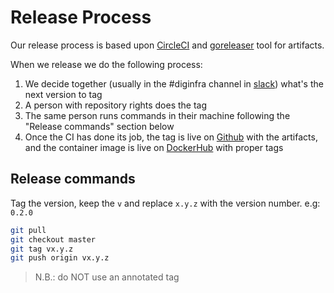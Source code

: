 # Release Process

Our release process is based upon [CircleCI](https://app.circleci.com/pipelines/github/diginfra/driverkit) and [goreleaser](https://github.com/goreleaser/goreleaser) tool for artifacts.

When we release we do the following process:

1. We decide together (usually in the #diginfra channel in [slack](https://kubernetes.slack.com/messages/diginfra)) what's the next version to tag
2. A person with repository rights does the tag
3. The same person runs commands in their machine following the "Release commands" section below
4. Once the CI has done its job, the tag is live on [Github](https://github.com/diginfra/driverkit/releases) with the artifacts, and the container image is live on [DockerHub](https://hub.docker.com/r/diginfra/driverkit) with proper tags

## Release commands

Tag the version, keep the `v` and replace `x.y.z` with the version number. e.g: `0.2.0`

```bash
git pull
git checkout master
git tag vx.y.z
git push origin vx.y.z
```
> N.B.: do NOT use an annotated tag
